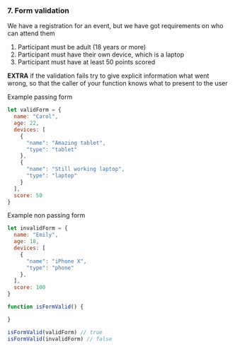 ### 7. Form validation

We have a registration for an event, but we have got requirements on who can attend them
1. Participant must be adult (18 years or more)
2. Participant must have their own device, which is a laptop
3. Participant must have at least 50 points scored


**EXTRA** if the validation fails try to give explicit information what went wrong, so that the caller of your function knows what to present to the user

Example passing form
```js
let validForm = {
  name: "Carol",
  age: 22,
  devices: [
    {
      "name": "Amazing tablet",
      "type": "tablet"
    },
    {
      "name": "Still working laptop",
      "type": "laptop"
    }
  ],
  score: 50
}
```

Example non passing form
```js
let invalidForm = {
  name: "Emily",
  age: 18,
  devices: [
    {
      "name": "iPhone X",
      "type": "phone"
    },
  ],
  score: 100
}
```

``` js
function isFormValid() {

}

isFormValid(validForm) // true
isFormValid(invalidForm) // false
```
